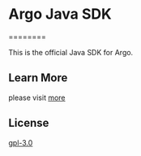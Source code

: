 
# Argo Java SDK

========

This is the official Java SDK for Argo.

## Learn More

please visit [more](https://ark.analysys.cn/docs/sdk-java.html)


## License

[gpl-3.0](https://www.gnu.org/licenses/gpl-3.0.txt)


